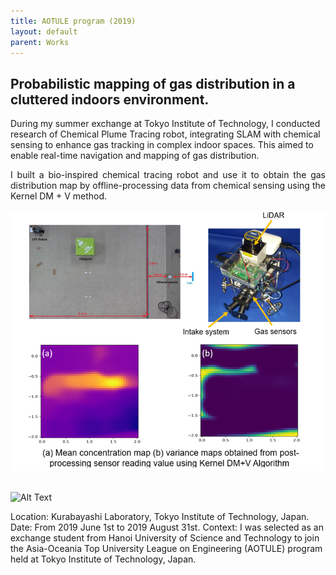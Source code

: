 ```yaml
---
title: AOTULE program (2019)
layout: default
parent: Works
---
```


##  Probabilistic mapping of gas distribution in a cluttered indoors environment.


During my summer exchange at Tokyo Institute of Technology, I conducted research of Chemical Plume Tracing robot, integrating SLAM with chemical sensing to enhance gas tracking in complex indoor spaces. This aimed to enable real-time navigation and mapping of gas distribution.

<div style="text-align: justify">I built a bio-inspired chemical tracing robot and use it to obtain the gas distribution map by offline-processing data from chemical sensing using the Kernel DM + V method. </div>
<br>
<center><img src="images/aotule.png"/></center>
<br>

![Alt Text](images/aotule_exp.gif)

Location: Kurabayashi Laboratory, Tokyo Institute of Technology, Japan.
Date: From 2019 June 1st to 2019 August 31st.
Context: I was selected as an exchange student from Hanoi University of Science and Technology to join the Asia-Oceania Top University League on Engineering (AOTULE) program held at Tokyo Institute of Technology, Japan.

